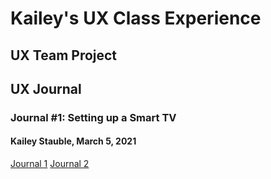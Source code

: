 # Kailey's UX Class Experience


## UX Team Project


## UX Journal

### Journal #1: Setting up a Smart TV
#### Kailey Stauble, March 5, 2021

[Journal 1](https://github.com/UsabilityEngineering/ux-portfolio-kkstauble/blob/master/journal1.md)
[Journal 2](https://github.com/UsabilityEngineering/ux-portfolio-kkstauble/blob/master/journal2.md)
